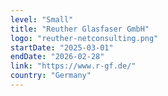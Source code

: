 ```yaml
---
level: "Small"
title: "Reuther Glasfaser GmbH"
logo: "reuther-netconsulting.png"
startDate: "2025-03-01"
endDate: "2026-02-28"
link: "https://www.r-gf.de/"
country: "Germany"
---
```

